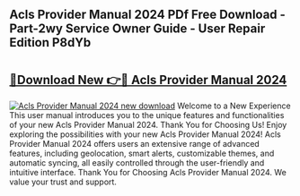 ## Acls Provider Manual 2024 PDf Free Download - Part-2wy Service Owner Guide - User Repair Edition P8dYb

# <h2><a href="http://bc32681.oget.top/?id=Acls+Provider+Manual+2024">🔗Download New 👉🔴 Acls Provider Manual 2024</a></h2>

[![Acls Provider Manual 2024 new download](https://i.imgur.com/5g1atiW.png)](http://bc32681.oget.top/?id=Acls+Provider+Manual+2024)
Welcome to a New Experience This user manual introduces you to the unique features and functionalities of your new Acls Provider Manual 2024. Thank You for Choosing Us! Enjoy exploring the possibilities with your new Acls Provider Manual 2024! Acls Provider Manual 2024 offers users an extensive range of advanced features, including geolocation, smart alerts, customizable themes, and automatic syncing, all easily controlled through the user-friendly and intuitive interface. Thank You for Choosing Acls Provider Manual 2024. We value your trust and support.
